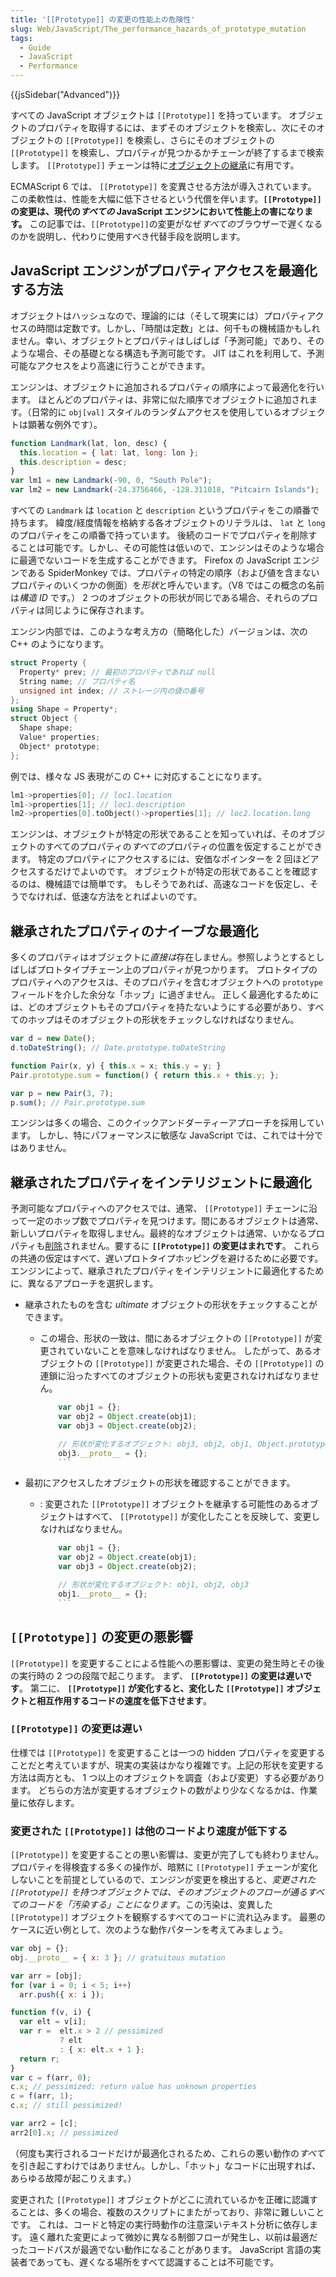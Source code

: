```yaml
---
title: '[[Prototype]] の変更の性能上の危険性'
slug: Web/JavaScript/The_performance_hazards_of_prototype_mutation
tags:
  - Guide
  - JavaScript
  - Performance
---
```

{{jsSidebar("Advanced")}}

すべての JavaScript オブジェクトは `[[Prototype]]` を持っています。 オブジェクトのプロパティを取得するには、まずそのオブジェクトを検索し、次にそのオブジェクトの `[[Prototype]]` を検索し、さらにそのオブジェクトの `[[Prototype]]` を検索し、プロパティが見つかるかチェーンが終了するまで検索します。 `[[Prototype]]` チェーンは特に[オブジェクトの継承](/ja/docs/Web/JavaScript/Inheritance_and_the_prototype_chain)に有用です。

ECMAScript 6 では、 `[[Prototype]]` を変異させる方法が導入されています。 この柔軟性は、性能を大幅に低下させるという代償を伴います。**`[[Prototype]]` の変更は、現代の*すべての* JavaScript エンジンにおいて性能上の害になります。** この記事では、`[[Prototype]]`の変更がなぜ*すべての*ブラウザーで遅くなるのかを説明し、代わりに使用すべき代替手段を説明します。

## JavaScript エンジンがプロパティアクセスを最適化する方法

オブジェクトはハッシュなので、理論的には（そして現実には）プロパティアクセスの時間は定数です。しかし、「時間は定数」とは、何千もの機械語かもしれません。幸い、オブジェクトとプロパティはしばしば「予測可能」であり、そのような場合、その基礎となる構造も予測可能です。 JIT はこれを利用して、予測可能なアクセスをより高速に行うことができます。

エンジンは、オブジェクトに追加されるプロパティの順序によって最適化を行います。 ほとんどのプロパティは、非常に似た順序でオブジェクトに追加されます。（日常的に `obj[val]` スタイルのランダムアクセスを使用しているオブジェクトは顕著な例外です）。

```js
function Landmark(lat, lon, desc) {
  this.location = { lat: lat, long: lon };
  this.description = desc;
}
var lm1 = new Landmark(-90, 0, "South Pole");
var lm2 = new Landmark(-24.3756466, -128.311018, "Pitcairn Islands");
```

すべての `Landmark` は `location` と `description` というプロパティをこの順番で持ちます。 緯度/経度情報を格納する各オブジェクトのリテラルは、 `lat` と `long` のプロパティをこの順番で持っています。 後続のコードでプロパティを削除することは可能です。しかし、その可能性は低いので、エンジンはそのような場合に最適でないコードを生成することができます。 Firefox の JavaScript エンジンである SpiderMonkey では、プロパティの特定の順序（および値を含まないプロパティのいくつかの側面）を*形状*と呼んでいます。（V8 ではこの概念の名前は*構造 ID* です。） 2 つのオブジェクトの形状が同じである場合、それらのプロパティは同じように保存されます。

エンジン内部では、このような考え方の（簡略化した）バージョンは、次の C++ のようになります。

```cpp
struct Property {
  Property* prev; // 最初のプロパティであれば null
  String name; // プロパティ名
  unsigned int index; // ストレージ内の値の番号
};
using Shape = Property*;
struct Object {
  Shape shape;
  Value* properties;
  Object* prototype;
};
```

例では、様々な JS 表現がこの C++ に対応することになります。

```cpp
lm1->properties[0]; // loc1.location
lm1->properties[1]; // loc1.description
lm2->properties[0].toObject()->properties[1]; // loc2.location.long
```

エンジンは、オブジェクトが特定の形状であることを知っていれば、そのオブジェクトのすべてのプロパティの*すべての*プロパティの位置を仮定することができます。 特定のプロパティにアクセスするには、安価なポインターを 2 回ほどアクセスするだけでよいのです。 オブジェクトが特定の形状であることを確認するのは、機械語では簡単です。 もしそうであれば、高速なコードを仮定し、そうでなければ、低速な方法をとればよいのです。

## 継承されたプロパティのナイーブな最適化

多くのプロパティはオブジェクトに*直接は*存在しません。参照しようとするとしばしばプロトタイプチェーン上のプロパティが見つかります。 プロトタイプのプロパティへのアクセスは、そのプロパティを含むオブジェクトへの `prototype` フィールドを介した余分な「ホップ」に過ぎません。 正しく最適化するためには、どのオブジェクトもそのプロパティを持たないようにする必要があり、すべてのホップはそのオブジェクトの形状をチェックしなければなりません。

```js
var d = new Date();
d.toDateString(); // Date.prototype.toDateString

function Pair(x, y) { this.x = x; this.y = y; }
Pair.prototype.sum = function() { return this.x + this.y; };

var p = new Pair(3, 7);
p.sum(); // Pair.prototype.sum
```

エンジンは多くの場合、このクイックアンドダーティーアプローチを採用しています。 しかし、特にパフォーマンスに敏感な JavaScript では、これでは十分ではありません。

## 継承されたプロパティをインテリジェントに最適化

予測可能なプロパティへのアクセスでは、通常、 `[[Prototype]]` チェーンに沿って一定のホップ数でプロパティを見つけます。間にあるオブジェクトは通常、新しいプロパティを取得しません。最終的なオブジェクトは通常、いかなるプロパティも[削除](/ja/docs/Web/JavaScript/Reference/Operators/delete)されません。要するに **`[[Prototype]]` の変更はまれです**。 これらの共通の仮定はすべて、遅いプロトタイプホッピングを避けるために必要です。エンジンによって、継承されたプロパティをインテリジェントに最適化するために、異なるアプローチを選択します。

- 継承されたものを含む _ultimate_ オブジェクトの形状をチェックすることができます。

  - この場合、形状の一致は、間にあるオブジェクトの `[[Prototype]]` が変更されていないことを意味しなければなりません。 したがって、あるオブジェクトの `[[Prototype]]` が変更された場合、その `[[Prototype]]` の連鎖に沿ったすべてのオブジェクトの形状も変更されなければなりません。

    ```js
        var obj1 = {};
        var obj2 = Object.create(obj1);
        var obj3 = Object.create(obj2);

        // 形状が変化するオブジェクト: obj3, obj2, obj1, Object.prototype
        obj3.__proto__ = {};
        ```

- 最初にアクセスしたオブジェクトの形状を確認することができます。

  - : 変更された `[[Prototype]]` オブジェクトを継承する可能性のあるオブジェクトはすべて、 `[[Prototype]]` が変化したことを反映して、変更しなければなりません。

    ```js
        var obj1 = {};
        var obj2 = Object.create(obj1);
        var obj3 = Object.create(obj2);

        // 形状が変化するオブジェクト: obj1, obj2, obj3
        obj1.__proto__ = {};
        ```

## `[[Prototype]]` の変更の悪影響

`[[Prototype]]` を変更することによる性能への悪影響は、変更の発生時とその後の実行時の 2 つの段階で起こります。 まず、 **`[[Prototype]]` の変更は遅いです**。 第二に、 **`[[Prototype]]` が変化すると、変化した `[[Prototype]]` オブジェクトと相互作用するコードの速度を低下させます**。

### `[[Prototype]]` の変更は遅い

仕様では `[[Prototype]]` を変更することは一つの hidden プロパティを変更することだと考えていますが、現実の実装はかなり複雑です。上記の形状を変更する方法は両方とも、 1 つ以上のオブジェクトを調査（および変更）する必要があります。 どちらの方法が変更するオブジェクトの数がより少なくなるかは、作業量に依存します。

### 変更された `[[Prototype]]` は他のコードより速度が低下する

`[[Prototype]]` を変更することの悪い影響は、変更が完了しても終わりません。プロパティを得検査する多くの操作が、暗黙に `[[Prototype]]` チェーンが変化しないことを前提としているので、エンジンが変更を検出すると、*変更された `[[Prototype]]` を持つオブジェクトでは、そのオブジェクトのフローが通るすべてのコードを「汚染する」ことになります*。この汚染は、変異した `[[Prototype]]` オブジェクトを観察するすべてのコードに流れ込みます。 最悪のケースに近い例として、次のような動作パターンを考えてみましょう。

```js
var obj = {};
obj.__proto__ = { x: 3 }; // gratuitous mutation

var arr = [obj];
for (var i = 0; i < 5; i++)
  arr.push({ x: i });

function f(v, i) {
  var elt = v[i];
  var r =  elt.x > 2 // pessimized
           ? elt
           : { x: elt.x + 1 };
  return r;
}
var c = f(arr, 0);
c.x; // pessimized: return value has unknown properties
c = f(arr, 1);
c.x; // still pessimized!

var arr2 = [c];
arr2[0].x; // pessimized
```

（何度も実行されるコードだけが最適化されるため、これらの悪い動作の*すべて*を引き起こすわけではありません。しかし、「ホット」なコードに出現すれば、あらゆる故障が起こりえます。）

変更された `[[Prototype]]` オブジェクトがどこに流れているかを正確に認識することは、多くの場合、複数のスクリプトにまたがっており、非常に難しいことです。 これは、コードと特定の実行時動作の注意深いテキスト分析に依存します。 遠く離れた変更によって微妙に異なる制御フローが発生し、以前は最適だったコードパスが最適でない動作になることがあります。 JavaScript 言語の実装者であっても、遅くなる場所をすべて認識することは不可能です。
